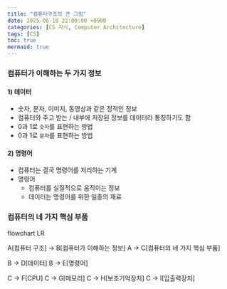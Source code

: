 ```yaml
---
title: "컴퓨터구조의 큰 그림"
date: 2025-06-18 22:00:00 +0900
categories: [CS 지식, Computer Architecture]
tags: [CS]
toc: true
mermaid: true
---
```


### **컴퓨터가 이해하는 두 가지 정보**

#### **1) 데이터**

- 숫자, 문자, 이미지, 동영상과 같은 정적인 정보
- 컴퓨터와 주고 받는 / 내부에 저장된 정보를 데이터라 통칭하기도 함
- 0과 1로 `숫자`를 표현하는 방법
- 0과 1로 `문자`를 표현하는 방법

#### **2) 명령어**

- 컴퓨터는 결국 명령어를 처리하는 기계
- 명령어
  - 컴퓨터를 실질적으로 움직이는 정보
  - 데이터는 명령어를 위한 일종의 재료

### **컴퓨터의 네 가지 핵심 부품**

<script src="https://cdn.jsdelivr.net/npm/mermaid/dist/mermaid.min.js"></script>
<script>
  mermaid.initialize({
    startOnLoad: true,
    theme: 'default'
  });
</script>

<div class="mermaid">
flowchart LR

A[컴퓨터 구조] -> B[컴퓨터가 이해하는 정보]
A -> C[컴퓨터의 네 가지 핵심 부품]

B -> D[데이터]
B -> E[명령어]

C -> F[CPU]
C -> G[메모리]
C -> H[보조기억장치]
C -> I[입출력장치]
</div>